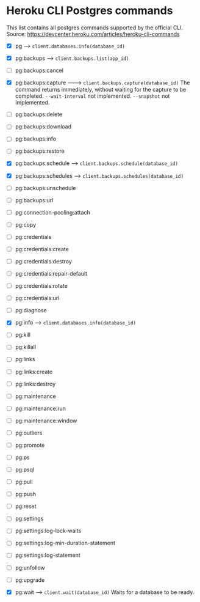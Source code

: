 # Heroku CLI Postgres commands

This list contains all postgres commands supported by the official CLI.
Source: https://devcenter.heroku.com/articles/heroku-cli-commands

- [x] pg --> `client.databases.info(database_id)`

- [x] pg:backups --> `client.backups.list(app_id)`

- [ ] pg:backups:cancel

- [x] pg:backups:capture ---> `client.backups.capture(database_id)`
The command returns immediately, without waiting for the capture to be completed.
`--wait-interval` not implemented. `--snapshot` not implemented.

- [ ] pg:backups:delete

- [ ] pg:backups:download

- [ ] pg:backups:info

- [ ] pg:backups:restore

- [x] pg:backups:schedule --> `client.backups.schedule(database_id)`


- [x] pg:backups:schedules --> `client.backups.schedules(database_id)`

- [ ] pg:backups:unschedule

- [ ] pg:backups:url

- [ ] pg:connection-pooling:attach

- [ ] pg:copy

- [ ] pg:credentials

- [ ] pg:credentials:create

- [ ] pg:credentials:destroy

- [ ] pg:credentials:repair-default

- [ ] pg:credentials:rotate

- [ ] pg:credentials:url

- [ ] pg:diagnose

- [x] pg:info --> `client.databases.info(database_id)`

- [ ] pg:kill

- [ ] pg:killall

- [ ] pg:links

- [ ] pg:links:create

- [ ] pg:links:destroy

- [ ] pg:maintenance

- [ ] pg:maintenance:run

- [ ] pg:maintenance:window

- [ ] pg:outliers

- [ ] pg:promote

- [ ] pg:ps

- [ ] pg:psql

- [ ] pg:pull

- [ ] pg:push

- [ ] pg:reset

- [ ] pg:settings

- [ ] pg:settings:log-lock-waits

- [ ] pg:settings:log-min-duration-statement

- [ ] pg:settings:log-statement

- [ ] pg:unfollow

- [ ] pg:upgrade

- [x] pg:wait --> `client.wait(database_id)`
Waits for a database to be ready.
